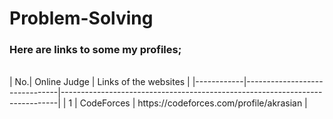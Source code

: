 # Problem-Solving
### Here are links to some my profiles;
</br>
|         No.| Online Judge                  | Links of the websites                                                       |
|------------|-------------------------------|-----------------------------------------------------------------------------|
|          1 | CodeForces                    | https://codeforces.com/profile/akrasian                                     |
